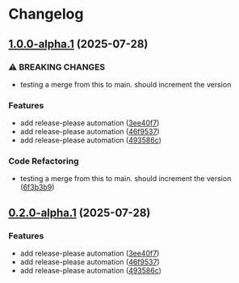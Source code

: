 # Changelog

## [1.0.0-alpha.1](https://github.com/yahya-m2000/hoy-app/compare/v0.2.0-alpha.1...v1.0.0-alpha.1) (2025-07-28)


### ⚠ BREAKING CHANGES

* testing a merge from this to main. should increment the version

### Features

* add release-please automation ([3ee40f7](https://github.com/yahya-m2000/hoy-app/commit/3ee40f7071e129b8d744dfaf021a5a5e980f3d3a))
* add release-please automation ([46f9537](https://github.com/yahya-m2000/hoy-app/commit/46f9537137f7bc4ff516d9819ff1bb3be48a4947))
* add release-please automation ([493586c](https://github.com/yahya-m2000/hoy-app/commit/493586c514d0c0b929ae6a3de89780b77f2ef34a))


### Code Refactoring

* testing a merge from this to main. should increment the version ([6f3b3b9](https://github.com/yahya-m2000/hoy-app/commit/6f3b3b98fc1915d87646dc8fe559ac6a9ba7c3d8))

## [0.2.0-alpha.1](https://github.com/yahya-m2000/hoy-app/compare/v0.1.0-alpha.1...v0.2.0-alpha.1) (2025-07-28)


### Features

* add release-please automation ([3ee40f7](https://github.com/yahya-m2000/hoy-app/commit/3ee40f7071e129b8d744dfaf021a5a5e980f3d3a))
* add release-please automation ([46f9537](https://github.com/yahya-m2000/hoy-app/commit/46f9537137f7bc4ff516d9819ff1bb3be48a4947))
* add release-please automation ([493586c](https://github.com/yahya-m2000/hoy-app/commit/493586c514d0c0b929ae6a3de89780b77f2ef34a))
